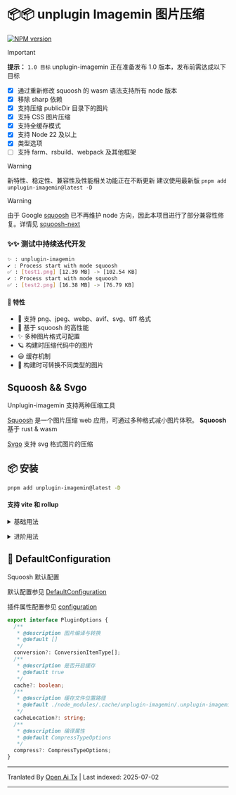 # 📦📦 unplugin Imagemin 图片压缩

[![NPM version](https://img.shields.io/npm/v/unplugin-imagemin?color=a1b858&label=)](https://www.npmjs.com/package/unplugin-imagemin)

> [!IMPORTANT]
> **提示：**
> `1.0 目标` unplugin-imagemin 正在准备发布 1.0 版本，发布前需达成以下目标

- [x] 通过重新修改 squoosh 的 wasm 语法支持所有 node 版本
- [x] 移除 sharp 依赖
- [x] 支持压缩 publicDir 目录下的图片
- [x] 支持 CSS 图片压缩
- [x] 支持全缓存模式
- [x] 支持 Node 22 及以上
- [x] 类型选项
- [ ] 支持 farm、rsbuild、webpack 及其他框架

> [!WARNING]
新特性、稳定性、兼容性及性能相关功能正在不断更新
建议使用最新版  `pnpm add unplugin-imagemin@latest -D`

> [!WARNING]
由于 Google [squoosh](https://github.com/GoogleChromeLabs/squoosh) 已不再维护 node 方向，因此本项目进行了部分兼容性修复。详情见 [squoosh-next](https://github.com/ErKeLost/squoosh-node-latest)

### ✨✨ 测试中持续迭代开发

```bash
✨ : unplugin-imagemin
✔ : Process start with mode squoosh
✅ : [test1.png] [12.39 MB] -> [102.54 KB]
✔ : Process start with mode squoosh
✅ : [test2.png] [16.38 MB] -> [76.79 KB]
```

#### 🌈 特性

- 🍰 支持 png、jpeg、webp、avif、svg、tiff 格式
- 🦾 基于 squoosh 的高性能
- ✨ 多种图片格式可配置
- 🪐 构建时压缩代码中的图片
- 😃 缓存机制
- 🌈 构建时可转换不同类型的图片

## Squoosh && Svgo

Unplugin-imagemin 支持两种压缩工具

[Squoosh](https://github.com/GoogleChromeLabs/squoosh) 是一个图片压缩 web 应用，可通过多种格式减小图片体积。
**Squoosh** 基于 rust & wasm

[Svgo](https://github.com/svg/svgo) 支持 svg 格式图片的压缩

## 📦 安装

```bash
pnpm add unplugin-imagemin@latest -D
```

#### 支持 vite 和 rollup

<details>
<summary>基础用法</summary><br>

```ts
import { defineConfig } from 'vite';
import vue from '@vitejs/plugin-vue';
import imagemin from 'unplugin-imagemin/vite';
// https://vitejs.dev/config/
export default defineConfig({
  plugins: [vue(), imagemin()],
});
```

<br></details>

<details>
<summary>进阶用法</summary><br>

```ts
iimport { defineConfig } from 'vite';
import vue from '@vitejs/plugin-vue';
import imagemin from 'unplugin-imagemin/vite';
// https://vitejs.dev/config/
export default defineConfig({
  plugins: [
    vue(),
    imagemin({
      // 默认为 true
      cache: false,
      // 压缩不同图片的默认配置选项
      compress: {
        jpg: {
          quality: 10,
        },
        jpeg: {
          quality: 10,
        },
        png: {
          quality: 10,
        },
```typescript
        webp: {
          quality: 10,
        },
      },
      conversion: [
        { from: 'jpeg', to: 'webp' },
        { from: 'png', to: 'webp' },
        { from: 'JPG', to: 'jpeg' },
      ],
    }),
  ],
});

```

<br></details>

## 🌸 DefaultConfiguration

Squoosh 默认配置

默认配置参见 [DefaultConfiguration](https://github.com/ErKeLost/unplugin-imagemin/blob/main/src/core/compressOptions.ts)

插件属性配置参见 [configuration](https://github.com/ErKeLost/unplugin-imagemin/blob/main/src/core/types/index.ts)

```typescript
export interface PluginOptions {
  /**
   * @description 图片编译与转换
   * @default []
   */
  conversion?: ConversionItemType[];
  /**
   * @description 是否开启缓存
   * @default true
   */
  cache?: boolean;
  /**
   * @description 缓存文件位置路径
   * @default ./node_modules/.cache/unplugin-imagemin/.unplugin-imagemin-cache
   */
  cacheLocation?: string;
  /**
   * @description 编译属性
   * @default CompressTypeOptions
   */
  compress?: CompressTypeOptions;
}
```

---

Tranlated By [Open Ai Tx](https://github.com/OpenAiTx/OpenAiTx) | Last indexed: 2025-07-02

---